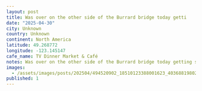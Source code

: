 ```yaml
---
layout: post
title: Was over on the other side of the Burrard bridge today getti
date: "2025-04-30"
city: Unknown
country: Unknown
continent: North America
latitude: 49.268772
longitude: -123.145147
cafe_name: TV Dinner Market & Café
notes: Was over on the other side of the Burrard bridge today getting some new steel for my skate in advance of summer hockey and stumbled across - a dope little bodega with some local fare and great coffee in the heart of sports / car dealership country. #worldcoffeetour
images:
  - /assets/images/posts/202504/494520902_18510123388001623_4036881980216651273_n_18385468591136526.jpg
published: 1
---
```

